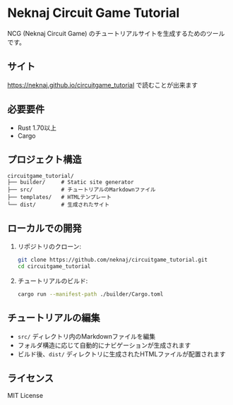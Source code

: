 # Neknaj Circuit Game Tutorial

NCG (Neknaj Circuit Game) のチュートリアルサイトを生成するためのツールです。  

## サイト

https://neknaj.github.io/circuitgame_tutorial で読むことが出来ます  

## 必要要件

- Rust 1.70以上
- Cargo

## プロジェクト構造

```
circuitgame_tutorial/
├── builder/     # Static site generator
├── src/         # チュートリアルのMarkdownファイル
├── templates/   # HTMLテンプレート
└── dist/        # 生成されたサイト
```

## ローカルでの開発

1. リポジトリのクローン:  
   ```bash
   git clone https://github.com/neknaj/circuitgame_tutorial.git
   cd circuitgame_tutorial
   ```

2. チュートリアルのビルド:  
   ```bash
   cargo run --manifest-path ./builder/Cargo.toml
   ```

## チュートリアルの編集

- `src/` ディレクトリ内のMarkdownファイルを編集  
- フォルダ構造に応じて自動的にナビゲーションが生成されます  
- ビルド後、`dist/` ディレクトリに生成されたHTMLファイルが配置されます  

## ライセンス

MIT License